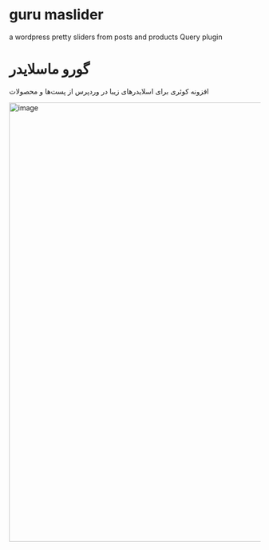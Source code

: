 # guru maslider
a wordpress pretty sliders from posts and products Query plugin


# گورو ماسلایدر
افزونه کوئری برای اسلایدرهای زیبا در وردپرس از پست‌ها و محصولات

<img width="1093" height="879" alt="image" src="https://github.com/user-attachments/assets/0e56678f-feef-48ea-ba45-b94a10529cfb" />
